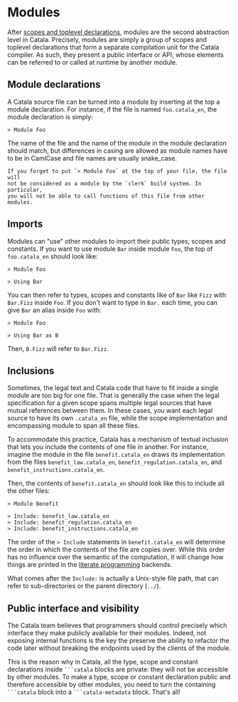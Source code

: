 # Modules

<div id="tocw"></div>

After [scopes and toplevel declarations](./5-3-scopes-toplevel.md), modules are
the second abstraction level in Catala. Precisely, modules are simply a group of
scopes and toplevel declarations that form a separate compilation unit for the
Catala compiler. As such, they present a public interface or API, whose elements
can be referred to or called at runtime by another module.

## Module declarations

A Catala source file can be turned into a module by inserting at the top a
module declaration. For instance, if the file is named `foo.catala_en`,
the module declaration is simply:

```catala
> Module Foo
```

The name of the file and the name of the module in the module declaration
should match, but differences in casing are allowed as module names have to be
in CamlCase and file names are usually snake_case.

~~~admonish danger title="Don't forget the module declaration !"
If you forget to put `> Module Foo` at the top of your file, the file will
not be considered as a module by the `clerk` build system. In particular,
you will not be able to call functions of this file from other modules.
~~~

## Imports

Modules can "use" other modules to import their public types, scopes and
constants. If you want to use module `Bar` inside module `Foo`, the top of
`foo.catala_en` should look like:

```catala
> Module Foo

> Using Bar
```

You can then refer to types, scopes and constants like of `Bar` like `Fizz` with
`Bar.Fizz` inside `Foo`. If you don't want to type in `Bar.` each time, you can
give `Bar` an alias inside `Foo` with:

```catala
> Module Foo

> Using Bar as B
```

Then, `B.Fizz` will refer to `Bar.Fizz`.

## Inclusions

Sometimes, the legal text and Catala code that have to fit inside a single
module are too big for one file. That is generally the case when the legal
specification for a given scope spans multiple legal sources that have
mutual references between them. In these cases, you want each legal source
to have its own `.catala_en` file, while the scope implementation and encompassing
module to span all these files.

To accommodate this practice, Catala has a mechanism of textual inclusion that
lets you include the contents of one file in another. For instance, imagine
the module in the file `benefit.catala_en` draws its implementation from the
files `benefit_law.catala_en`, `benefit_regulation.catala_en`, and `benefit_instructions.catala_en`.

Then, the contents of `benefit.catala_en` should look like this to include
all the other files:

```catala
> Module Benefit

> Include: benefit_law.catala_en
> Include: benefit_regulation.catala_en
> Include: benefit_instructions.catala_en
```

The order of the `> Include` statements in `benefit.catala_en` will determine
the order in which the contents of the file are copies over. While this order
has no influence over the semantic of the computation, it will change how things
are printed in the [literate programming](./5-1-literate-programming.md)
backends.

What comes after the `Include:` is actually a Unix-style file path, that can
refer to sub-directories or the parent directory (`../`).

## Public interface and visibility

The Catala team believes that programmers should control precisely which interface they
make publicly available for their modules. Indeed, not exposing internal
functions is the key the preserve the ability to refactor the code later
without breaking the endpoints used by the clients of the module.

This is the reason why in Catala, all the type, scope and constant declarations
inside `` ```catala `` blocks are private: they will not be accessible by other
modules. To make a type, scope or constant declaration public and therefore
accessible by other modules, you need to turn the containing `` ```catala ``
block into a `` ```catala-metadata `` block. That's all!
